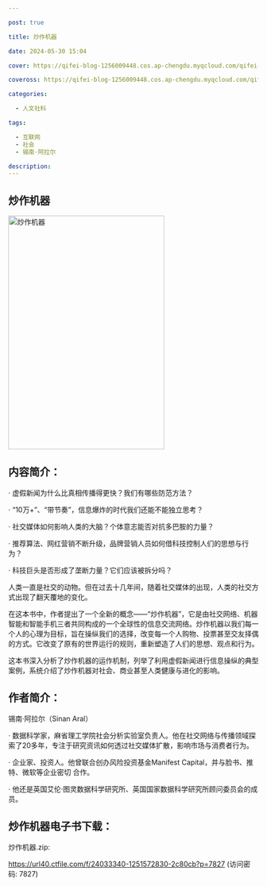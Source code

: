 ```yaml
---

post: true

title: 炒作机器

date: 2024-05-30 15:04

cover: https://qifei-blog-1256009448.cos.ap-chengdu.myqcloud.com/qifei-blog/s34222907.jpg

coveross: https://qifei-blog-1256009448.cos.ap-chengdu.myqcloud.com/qifei-blog/s34222907.jpg

categories:

  - 人文社科

tags:

  - 互联网
  - 社会
  - 锡南·阿拉尔

description:
---
```


## 炒作机器

<img alt="炒作机器" class="aligncenter loading" data-was-processed="true" decoding="async" fetchpriority="high" height="471" src="https://qifei-blog-1256009448.cos.ap-chengdu.myqcloud.com/qifei-blog/s34222907.jpg" style="cursor: zoom-in;" width="314"/>

## 内容简介：

· 虚假新闻为什么比真相传播得更快？我们有哪些防范方法？

· “10万+”、“带节奏”，信息爆炸的时代我们还能不能独立思考？

· 社交媒体如何影响人类的大脑？个体意志能否对抗多巴胺的力量？

· 推荐算法、网红营销不断升级，品牌营销人员如何借科技控制人们的思想与行为？

· 科技巨头是否形成了垄断力量？它们应该被拆分吗？

人类一直是社交的动物。但在过去十几年间，随着社交媒体的出现，人类的社交方式出现了翻天覆地的变化。

在这本书中，作者提出了一个全新的概念——“炒作机器”，它是由社交网络、机器智能和智能手机三者共同构成的一个全球性的信息交流网络。炒作机器以我们每一个人的心理为目标，旨在操纵我们的选择，改变每一个人购物、投票甚至交友择偶的方式。它改变了原有的世界运行的规则，重新塑造了人们的思想、观点和行为。

这本书深入分析了炒作机器的运作机制，列举了利用虚假新闻进行信息操纵的典型案例，系统介绍了炒作机器对社会、商业甚至人类健康与进化的影响。

## 作者简介：

锡南·阿拉尔（Sinan Aral）

· 数据科学家，麻省理工学院社会分析实验室负责人。他在社交网络与传播领域探索了20多年，专注于研究资讯如何透过社交媒体扩散，影响市场与消费者行为。

· 企业家、投资人。他曾联合创办风险投资基金Manifest Capital，并与脸书、推特、微软等企业密切 合作。

· 他还是英国艾伦·图灵数据科学研究所、英国国家数据科学研究所顾问委员会的成员。

## 炒作机器电子书下载：

炒作机器.zip: 

https://url40.ctfile.com/f/24033340-1251572830-2c80cb?p=7827 (访问密码: 7827)

